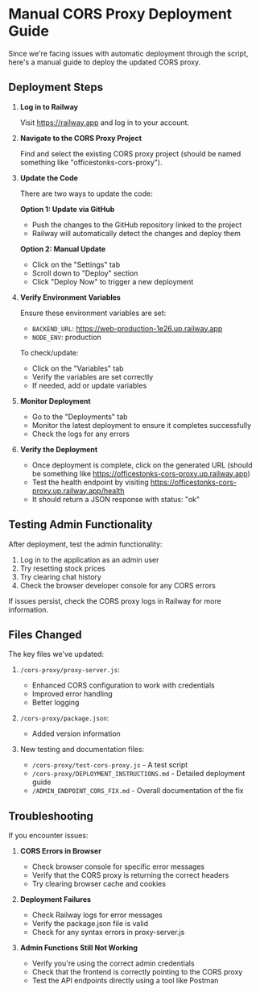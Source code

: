 # Manual CORS Proxy Deployment Guide

Since we're facing issues with automatic deployment through the script, here's a manual guide to deploy the updated CORS proxy.

## Deployment Steps

1. **Log in to Railway**
   
   Visit https://railway.app and log in to your account.

2. **Navigate to the CORS Proxy Project**
   
   Find and select the existing CORS proxy project (should be named something like "officestonks-cors-proxy").

3. **Update the Code**
   
   There are two ways to update the code:

   **Option 1: Update via GitHub**
   - Push the changes to the GitHub repository linked to the project
   - Railway will automatically detect the changes and deploy them

   **Option 2: Manual Update**
   - Click on the "Settings" tab
   - Scroll down to "Deploy" section
   - Click "Deploy Now" to trigger a new deployment

4. **Verify Environment Variables**
   
   Ensure these environment variables are set:
   - `BACKEND_URL`: https://web-production-1e26.up.railway.app
   - `NODE_ENV`: production

   To check/update:
   - Click on the "Variables" tab
   - Verify the variables are set correctly
   - If needed, add or update variables

5. **Monitor Deployment**
   
   - Go to the "Deployments" tab
   - Monitor the latest deployment to ensure it completes successfully
   - Check the logs for any errors

6. **Verify the Deployment**
   
   - Once deployment is complete, click on the generated URL (should be something like https://officestonks-cors-proxy.up.railway.app)
   - Test the health endpoint by visiting https://officestonks-cors-proxy.up.railway.app/health
   - It should return a JSON response with status: "ok"

## Testing Admin Functionality

After deployment, test the admin functionality:

1. Log in to the application as an admin user
2. Try resetting stock prices 
3. Try clearing chat history
4. Check the browser developer console for any CORS errors

If issues persist, check the CORS proxy logs in Railway for more information.

## Files Changed

The key files we've updated:

1. `/cors-proxy/proxy-server.js`:
   - Enhanced CORS configuration to work with credentials
   - Improved error handling
   - Better logging

2. `/cors-proxy/package.json`:
   - Added version information

3. New testing and documentation files:
   - `/cors-proxy/test-cors-proxy.js` - A test script
   - `/cors-proxy/DEPLOYMENT_INSTRUCTIONS.md` - Detailed deployment guide
   - `/ADMIN_ENDPOINT_CORS_FIX.md` - Overall documentation of the fix

## Troubleshooting

If you encounter issues:

1. **CORS Errors in Browser**
   - Check browser console for specific error messages
   - Verify that the CORS proxy is returning the correct headers
   - Try clearing browser cache and cookies

2. **Deployment Failures**
   - Check Railway logs for error messages
   - Verify the package.json file is valid
   - Check for any syntax errors in proxy-server.js

3. **Admin Functions Still Not Working**
   - Verify you're using the correct admin credentials
   - Check that the frontend is correctly pointing to the CORS proxy
   - Test the API endpoints directly using a tool like Postman